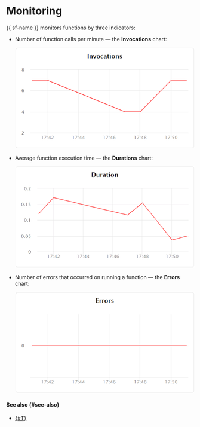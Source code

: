 # Monitoring

{{ sf-name }} monitors functions by three indicators:

- Number of function calls per minute — the **Invocations** chart:

    ![image](../../_assets/functions/invocations.png)

- Average function execution time — the **Durations** chart:

    ![image](../../_assets/functions/durations.png)

- Number of errors that occurred on running a function — the **Errors** chart:

    ![image](../../_assets/functions/errors.png)

#### See also {#see-also}

- [{#T}](../operations/function/function-monitoring.md)

